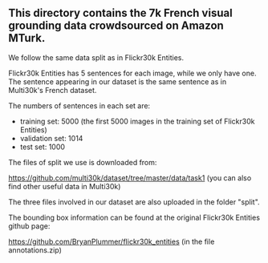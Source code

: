 ## This directory contains the 7k French visual grounding data crowdsourced on Amazon MTurk.

We follow the same data split as in Flickr30k Entities.

Flickr30k Entities has 5 sentences for each image, while we only have one. The sentence appearing in our dataset is the same sentence as in Multi30k's French dataset. 

The numbers of sentences in each set are:
  * training set: 5000 (the first 5000 images in the training set of Flickr30k Entities)
  * validation set: 1014 
  * test set: 1000

The files of split we use is downloaded from:

https://github.com/multi30k/dataset/tree/master/data/task1  (you can also find other useful data in Multi30k)

The three files involved in our dataset are also uploaded in the folder "split". 

The bounding box information can be found at the original Flickr30k Entities github page:

https://github.com/BryanPlummer/flickr30k_entities  (in the file annotations.zip)

